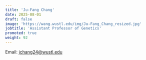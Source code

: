 ```yaml
---
title: 'Ju-Fang Chang'
date: 2025-08-01
draft: false
image: 'https://wang.wustl.edu/img/Ju-Fang_Chang_resized.jpg'
jobtitle: 'Assistant Professor of Genetics'
promoted: true
weight: 92
---
```

Email: jchang24@wustl.edu

